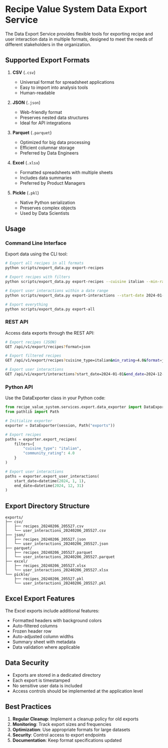 # Recipe Value System Data Export Service

The Data Export Service provides flexible tools for exporting recipe and user interaction data in multiple formats, designed to meet the needs of different stakeholders in the organization.

## Supported Export Formats

1. **CSV** (`.csv`)
   - Universal format for spreadsheet applications
   - Easy to import into analysis tools
   - Human-readable

2. **JSON** (`.json`)
   - Web-friendly format
   - Preserves nested data structures
   - Ideal for API integrations

3. **Parquet** (`.parquet`)
   - Optimized for big data processing
   - Efficient columnar storage
   - Preferred by Data Engineers

4. **Excel** (`.xlsx`)
   - Formatted spreadsheets with multiple sheets
   - Includes data summaries
   - Preferred by Product Managers

5. **Pickle** (`.pkl`)
   - Native Python serialization
   - Preserves complex objects
   - Used by Data Scientists

## Usage

### Command Line Interface

Export data using the CLI tool:

```bash
# Export all recipes in all formats
python scripts/export_data.py export-recipes

# Export recipes with filters
python scripts/export_data.py export-recipes --cuisine italian --min-rating 4.0 --format json

# Export user interactions within a date range
python scripts/export_data.py export-interactions --start-date 2024-01-01 --end-date 2024-12-31

# Export everything
python scripts/export_data.py export-all
```

### REST API

Access data exports through the REST API:

```bash
# Export recipes (JSON)
GET /api/v1/export/recipes?format=json

# Export filtered recipes
GET /api/v1/export/recipes?cuisine_type=italian&min_rating=4.0&format=json

# Export user interactions
GET /api/v1/export/interactions?start_date=2024-01-01&end_date=2024-12-31&format=json
```

### Python API

Use the DataExporter class in your Python code:

```python
from recipe_value_system.services.export.data_exporter import DataExporter
from pathlib import Path

# Initialize exporter
exporter = DataExporter(session, Path("exports"))

# Export recipes
paths = exporter.export_recipes(
    filters={
        "cuisine_type": "italian",
        "community_rating": 4.0
    }
)

# Export user interactions
paths = exporter.export_user_interactions(
    start_date=datetime(2024, 1, 1),
    end_date=datetime(2024, 12, 31)
)
```

## Export Directory Structure

```
exports/
├── csv/
│   ├── recipes_20240206_205527.csv
│   └── user_interactions_20240206_205527.csv
├── json/
│   ├── recipes_20240206_205527.json
│   └── user_interactions_20240206_205527.json
├── parquet/
│   ├── recipes_20240206_205527.parquet
│   └── user_interactions_20240206_205527.parquet
├── excel/
│   ├── recipes_20240206_205527.xlsx
│   └── user_interactions_20240206_205527.xlsx
└── pickle/
    ├── recipes_20240206_205527.pkl
    └── user_interactions_20240206_205527.pkl
```

## Excel Export Features

The Excel exports include additional features:

- Formatted headers with background colors
- Auto-filtered columns
- Frozen header row
- Auto-adjusted column widths
- Summary sheet with metadata
- Data validation where applicable

## Data Security

- Exports are stored in a dedicated directory
- Each export is timestamped
- No sensitive user data is included
- Access controls should be implemented at the application level

## Best Practices

1. **Regular Cleanup**: Implement a cleanup policy for old exports
2. **Monitoring**: Track export sizes and frequencies
3. **Optimization**: Use appropriate formats for large datasets
4. **Security**: Control access to export endpoints
5. **Documentation**: Keep format specifications updated
